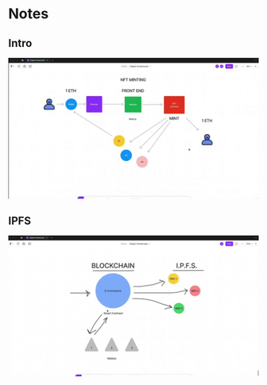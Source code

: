 # Notes

## Intro

![Intro](./img/vlcsnap-2024-03-13-02h31m31s038.png)

## IPFS

![IPFS](./img/vlcsnap-2024-03-13-03h11m50s675.png)

